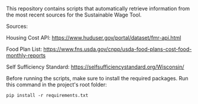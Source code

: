 This repository contains scripts that automatically retrieve information from the most recent sources for the Sustainable Wage Tool.

Sources:

Housing Cost API: https://www.huduser.gov/portal/dataset/fmr-api.html

Food Plan List: https://www.fns.usda.gov/cnpp/usda-food-plans-cost-food-monthly-reports

Self Sufficiency Standard: https://selfsufficiencystandard.org/Wisconsin/

Before running the scripts, make sure to install the required packages. Run this command in the project's root folder:

```
pip install -r requirements.txt
```
